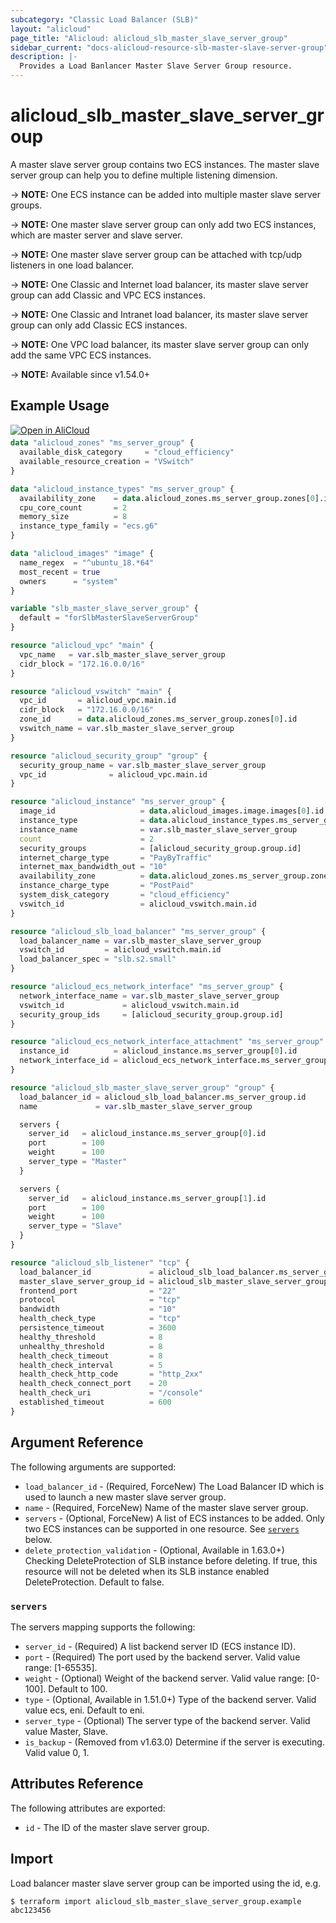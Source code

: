 ```yaml
---
subcategory: "Classic Load Balancer (SLB)"
layout: "alicloud"
page_title: "Alicloud: alicloud_slb_master_slave_server_group"
sidebar_current: "docs-alicloud-resource-slb-master-slave-server-group"
description: |-
  Provides a Load Banlancer Master Slave Server Group resource.
---
```


# alicloud_slb_master_slave_server_group

A master slave server group contains two ECS instances. The master slave server group can help you to define multiple listening dimension.

-> **NOTE:** One ECS instance can be added into multiple master slave server groups.

-> **NOTE:** One master slave server group can only add two ECS instances, which are master server and slave server.

-> **NOTE:** One master slave server group can be attached with tcp/udp listeners in one load balancer.

-> **NOTE:** One Classic and Internet load balancer, its master slave server group can add Classic and VPC ECS instances.

-> **NOTE:** One Classic and Intranet load balancer, its master slave server group can only add Classic ECS instances.

-> **NOTE:** One VPC load balancer, its master slave server group can only add the same VPC ECS instances.

-> **NOTE:** Available since v1.54.0+

## Example Usage

<div style="display: block;margin-bottom: 40px;"><div class="oics-button" style="float: right;position: absolute;margin-bottom: 10px;">
  <a href="https://api.aliyun.com/terraform?resource=alicloud_slb_master_slave_server_group&exampleId=9443218a-ef1b-1010-b9c5-8f058968288d56a97ff0&activeTab=example&spm=docs.r.slb_master_slave_server_group.0.9443218aef&intl_lang=EN_US" target="_blank">
    <img alt="Open in AliCloud" src="https://img.alicdn.com/imgextra/i1/O1CN01hjjqXv1uYUlY56FyX_!!6000000006049-55-tps-254-36.svg" style="max-height: 44px; max-width: 100%;">
  </a>
</div></div>

```terraform
data "alicloud_zones" "ms_server_group" {
  available_disk_category     = "cloud_efficiency"
  available_resource_creation = "VSwitch"
}

data "alicloud_instance_types" "ms_server_group" {
  availability_zone    = data.alicloud_zones.ms_server_group.zones[0].id
  cpu_core_count       = 2
  memory_size          = 8
  instance_type_family = "ecs.g6"
}

data "alicloud_images" "image" {
  name_regex  = "^ubuntu_18.*64"
  most_recent = true
  owners      = "system"
}

variable "slb_master_slave_server_group" {
  default = "forSlbMasterSlaveServerGroup"
}

resource "alicloud_vpc" "main" {
  vpc_name   = var.slb_master_slave_server_group
  cidr_block = "172.16.0.0/16"
}

resource "alicloud_vswitch" "main" {
  vpc_id       = alicloud_vpc.main.id
  cidr_block   = "172.16.0.0/16"
  zone_id      = data.alicloud_zones.ms_server_group.zones[0].id
  vswitch_name = var.slb_master_slave_server_group
}

resource "alicloud_security_group" "group" {
  security_group_name = var.slb_master_slave_server_group
  vpc_id              = alicloud_vpc.main.id
}

resource "alicloud_instance" "ms_server_group" {
  image_id                   = data.alicloud_images.image.images[0].id
  instance_type              = data.alicloud_instance_types.ms_server_group.instance_types[0].id
  instance_name              = var.slb_master_slave_server_group
  count                      = 2
  security_groups            = [alicloud_security_group.group.id]
  internet_charge_type       = "PayByTraffic"
  internet_max_bandwidth_out = "10"
  availability_zone          = data.alicloud_zones.ms_server_group.zones[0].id
  instance_charge_type       = "PostPaid"
  system_disk_category       = "cloud_efficiency"
  vswitch_id                 = alicloud_vswitch.main.id
}

resource "alicloud_slb_load_balancer" "ms_server_group" {
  load_balancer_name = var.slb_master_slave_server_group
  vswitch_id         = alicloud_vswitch.main.id
  load_balancer_spec = "slb.s2.small"
}

resource "alicloud_ecs_network_interface" "ms_server_group" {
  network_interface_name = var.slb_master_slave_server_group
  vswitch_id             = alicloud_vswitch.main.id
  security_group_ids     = [alicloud_security_group.group.id]
}

resource "alicloud_ecs_network_interface_attachment" "ms_server_group" {
  instance_id          = alicloud_instance.ms_server_group[0].id
  network_interface_id = alicloud_ecs_network_interface.ms_server_group.id
}

resource "alicloud_slb_master_slave_server_group" "group" {
  load_balancer_id = alicloud_slb_load_balancer.ms_server_group.id
  name             = var.slb_master_slave_server_group

  servers {
    server_id   = alicloud_instance.ms_server_group[0].id
    port        = 100
    weight      = 100
    server_type = "Master"
  }

  servers {
    server_id   = alicloud_instance.ms_server_group[1].id
    port        = 100
    weight      = 100
    server_type = "Slave"
  }
}

resource "alicloud_slb_listener" "tcp" {
  load_balancer_id             = alicloud_slb_load_balancer.ms_server_group.id
  master_slave_server_group_id = alicloud_slb_master_slave_server_group.group.id
  frontend_port                = "22"
  protocol                     = "tcp"
  bandwidth                    = "10"
  health_check_type            = "tcp"
  persistence_timeout          = 3600
  healthy_threshold            = 8
  unhealthy_threshold          = 8
  health_check_timeout         = 8
  health_check_interval        = 5
  health_check_http_code       = "http_2xx"
  health_check_connect_port    = 20
  health_check_uri             = "/console"
  established_timeout          = 600
}
```

## Argument Reference

The following arguments are supported:

* `load_balancer_id` - (Required, ForceNew) The Load Balancer ID which is used to launch a new master slave server group.
* `name` - (Required, ForceNew) Name of the master slave server group. 
* `servers` - (Optional, ForceNew) A list of ECS instances to be added. Only two ECS instances can be supported in one resource. See [`servers`](#servers) below.
* `delete_protection_validation` - (Optional, Available in 1.63.0+) Checking DeleteProtection of SLB instance before deleting. If true, this resource will not be deleted when its SLB instance enabled DeleteProtection. Default to false.

### `servers`

The servers mapping supports the following:

* `server_id` - (Required) A list backend server ID (ECS instance ID).
* `port` - (Required) The port used by the backend server. Valid value range: [1-65535].
* `weight` - (Optional) Weight of the backend server. Valid value range: [0-100]. Default to 100.
* `type` - (Optional, Available in 1.51.0+) Type of the backend server. Valid value ecs, eni. Default to eni.
* `server_type` - (Optional) The server type of the backend server. Valid value Master, Slave.
* `is_backup` - (Removed from v1.63.0) Determine if the server is executing. Valid value 0, 1. 

## Attributes Reference

The following attributes are exported:

* `id` - The ID of the master slave server group.

## Import

Load balancer master slave server group can be imported using the id, e.g.

```shell
$ terraform import alicloud_slb_master_slave_server_group.example abc123456
```
